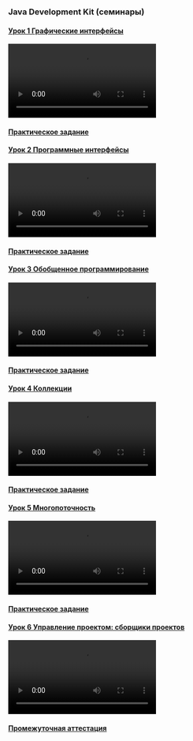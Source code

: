 ### Java Development Kit (семинары)

#### [Урок 1 Графические интерфейсы](https://gb.ru/lessons/451447)

<video controls src="https://gbcdn.mrgcdn.ru/uploads/record/314396/attachment/636572a2839428f1ed8f3a196b3bb0b4.mp4" title="Видеозапись"></video>

#### [Практическое задание](https://gb.ru/lessons/451447/homework)

#### [Урок 2 Программные интерфейсы](https://gb.ru/lessons/451448)

<video controls src="https://gbcdn.mrgcdn.ru/uploads/record/314398/attachment/d743ba5872f1f92f75daab3b02806ccc.mp4" title="Видеозапись"></video>

#### [Практическое задание](https://gb.ru/lessons/451448/homework)

#### [Урок 3 Обобщенное программирование](https://gb.ru/lessons/451449)

<video controls src="https://gbcdn.mrgcdn.ru/uploads/record/314397/attachment/03f7c0ac80994424a82a0aab9ebc393f.mp4" title="Видеозапись"></video>

#### [Практическое задание](https://gb.ru/lessons/451449/homework)

#### [Урок 4 Коллекции](https://gb.ru/lessons/451450)

<video controls src="https://gbcdn.mrgcdn.ru/uploads/record/314399/attachment/22d58a8f9824155f872940ce5aa5a582.mp4" title="Видеозапись"></video>

#### [Практическое задание](https://gb.ru/lessons/451450/homework)

#### [Урок 5 Многопоточность](https://gb.ru/lessons/451451)

<video controls src="https://gbcdn.mrgcdn.ru/uploads/record/314400/attachment/20aa51459e7a409e64c07b1c87dd6620.mp4" title="Видеозапись"></video>

#### [Практическое задание](https://gb.ru/lessons/451451/homework)

#### [Урок 6 Управление проектом: сборщики проектов](https://gb.ru/lessons/451452)

<video controls src="https://gbcdn.mrgcdn.ru/uploads/record/314401/attachment/4f97effd956311a4f5ee706f1bf93d6d.mp4" title="Видеозапись"></video>

#### [Промежуточная аттестация](https://gb.ru/lessons/451452/homework)
